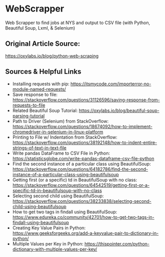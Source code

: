 # WebScrapper
Web Scrapper to find jobs at NYS and output to CSV file
(with Python, Beautiful Soup, Lxml, & Selenium)


## Original Article Source:
https://oxylabs.io/blog/python-web-scraping


## Sources & Helpful Links
- Installing requests with pip: https://itsmycode.com/importerror-no-module-named-requests/
- Save response to file: https://stackoverflow.com/questions/31126596/saving-response-from-requests-to-file
- Related Beautiful Soup Tutorial: https://oxylabs.io/blog/beautiful-soup-parsing-tutorial
- Path to Driver (Selenium) from StackOverflow: https://stackoverflow.com/questions/18674092/how-to-implement-chromedriver-in-selenium-in-linux-platform
- Printing to File w/ Indentation from StackOverflow: https://stackoverflow.com/questions/38192148/how-to-indent-entire-strings-of-text-in-text-file
- Write pandas DataFrame to CSV File in Python: https://statisticsglobe.com/write-pandas-dataframe-csv-file-python
- Find the second instance of a particular class using BeautifulSoup: https://stackoverflow.com/questions/64182786/find-the-second-instance-of-a-particular-class-using-beautifulsoup
- Getting first (or a specific) td in BeautifulSoup with no class: https://stackoverflow.com/questions/64542519/getting-first-or-a-specific-td-in-beautifulsoup-with-no-class
- Selecting second child using BeautifulSoup: https://stackoverflow.com/questions/38233838/selecting-second-child-using-beautifulsoup
- How to get two tags in findall using BeautifulSoup: https://www.edureka.co/community/42701/how-to-get-two-tags-in-findall-using-beautifulsoup
- Creating Key Value Pairs in Python: https://www.geeksforgeeks.org/add-a-keyvalue-pair-to-dictionary-in-python/
- Multiple Values per Key in Python: https://thispointer.com/python-dictionary-with-multiple-values-per-key/